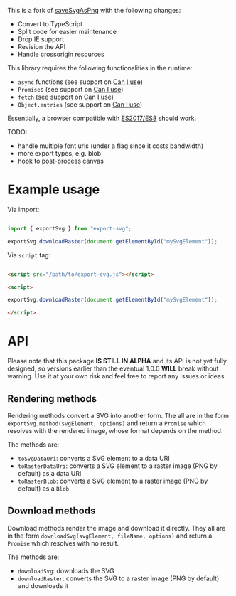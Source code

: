This is a fork of [saveSvgAsPng](https://github.com/exupero/saveSvgAsPng) with the following changes:
- Convert to TypeScript
- Split code for easier maintenance
- Drop IE support
- Revision the API
- Handle crossorigin resources

This library requires the following functionalities in the runtime:
- `async` functions (see support on [Can I use](https://caniuse.com/async-functions))
- `Promise`s (see support on [Can I use](https://caniuse.com/promises))
- `fetch` (see support on [Can I use](https://caniuse.com/fetch))
- `Object.entries` (see support on [Can I use](https://caniuse.com/object-entries))

Essentially, a browser compatible with [ES2017/ES8](https://caniuse.com/sr_es8) should work.

TODO:
- handle multiple font urls (under a flag since it costs bandwidth)
- more export types, e.g. blob
- hook to post-process canvas

# Example usage

Via import:

```javascript

import { exportSvg } from "export-svg";

exportSvg.downloadRaster(document.getElementById("mySvgElement"));

```

Via `script` tag:

```html

<script src="/path/to/export-svg.js"></script>

<script>

exportSvg.downloadRaster(document.getElementById("mySvgElement"));

</script>

```

# API

Please note that this package **IS STILL IN ALPHA** and its API is not yet fully designed,
so versions earlier than the eventual 1.0.0 **WILL** break without warning.
Use it at your own risk and feel free to report any issues or ideas.

## Rendering methods

Rendering methods convert a SVG into another form.
The all are in the form `exportSvg.method(svgElement, options)` and return a `Promise` which resolves with the rendered image, whose format depends on the method.

The methods are:
- `toSvgDataUri`: converts a SVG element to a data URI
- `toRasterDataUri`: converts a SVG element to a raster image (PNG by default) as a data URI
- `toRasterBlob`: converts a SVG element to a raster image (PNG by default) as a `Blob`

## Download methods

Download methods render the image and download it directly.
They all are in the form `downloadSvg(svgElement, fileName, options)` and return a `Promise` which resolves with no result.

The methods are:
- `downloadSvg`: downloads the SVG
- `downloadRaster`: converts the SVG to a raster image (PNG by default) and downloads it